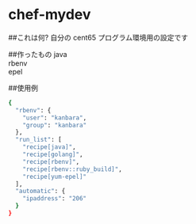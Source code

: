 chef-mydev
==========

##これは何?
自分の cent65 プログラム環境用の設定です

##作ったもの
java  
rbenv  
epel  

##使用例
```bash
{
  "rbenv": {
    "user": "kanbara",
    "group": "kanbara"
  },
  "run_list": [
    "recipe[java]",
    "recipe[golang]",
    "recipe[rbenv]",
    "recipe[rbenv::ruby_build]",
    "recipe[yum-epel]"
  ],
  "automatic": {
    "ipaddress": "206"
  }
}
```